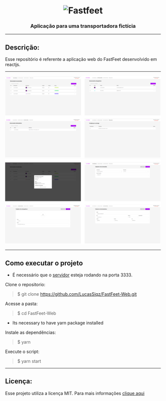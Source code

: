 <h1 align="center">
  <img alt="Fastfeet" title="Fastfeet" src="https://raw.githubusercontent.com/Rocketseat/bootcamp-gostack-desafio-02/master/.github/logo.png" width="300px" />
<h3 align="center">
  Aplicação para uma transportadora fictícia
</h3>
</h1>

---

## Descrição:

Esse repositório é referente a aplicação web do FastFeet desenvolvido em reactjs.

---

<div align="center">
  <img alt="FastfeetPart1" title="FastfeetPart1" src="https://github.com/LucasSiqz/FastFeet-Web/blob/master/screen_shots/fastfeet-parte1.png" />
  <br/>
  <img alt="FastfeetPart2" title="FastfeetPart2" src="https://github.com/LucasSiqz/FastFeet-Web/blob/master/screen_shots/fastfeet-part2.png" />
</div>

---

## Como executar o projeto

- É necessário que o [servidor](https://github.com/LucasSiqz/FastFeet-Backend) esteja rodando na porta 3333.

Clone o repositorio:

> \$ git clone https://github.com/LucasSiqz/FastFeet-Web.git

Acesse a pasta:

> \$ cd FastFeet-Web

- Its necessary to have yarn package installed

Instale as dependências:

> \$ yarn

Execute o script:

> \$ yarn start

---

## Licença:

Esse projeto utiliza a licença MIT. Para mais informações [clique aqui](https://github.com/LucasSiqz/FastFeet-Web/blob/master/LICENSE)
